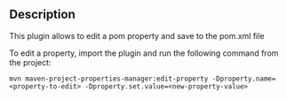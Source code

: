 ## Description

This plugin allows to edit a pom property and save to the pom.xml file

To edit a property, import the plugin and run the following command from the project:

```
mvn maven-project-properties-manager:edit-property -Dproperty.name=<property-to-edit> -Dproperty.set.value=<new-property-value>
```